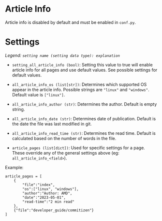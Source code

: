 # Article Info

Article info is disabled by default and must be enabled in `conf.py`.

# Settings

*Legend: `setting name (setting data type): explanation`*

- `setting_all_article_info (bool)`: Setting this value to true will enable article info for all pages and use default values. See possible settings for default values.

- `all_article_info_os (list[str])`: Determines which supported OS appear in the article info. Possible strings are `"linux"` and `"windows"`. Default value is `["linux"]`.

- `all_article_info_author (str)`: Determines the author. Default is empty string.

- `all_article_info_date (str)`: Determines date of publication. Default is the date the file was last modified in git.

- `all_article_info_read_time (str)`: Determines the read time. Default is calculated based on the number of words in the file.

- `article_pages (list[dict])`: Used for specific settings for a page. These override any of the general settings above (eg: `all_article_info_<field>`).

Example:

```
article_pages = [
    {
        "file":"index", 
        "os":["linux", "windows"], 
        "author":"Author: AMD", 
        "date":"2023-05-01", 
        "read-time":"2 min read"
    },
    {"file":"developer_guide/commitizen"}
]
```
